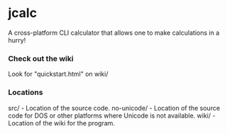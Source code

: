 # jcalc
A cross-platform CLI calculator that allows one to make calculations in a hurry! 

### Check out the wiki
Look for "quickstart.html" on wiki/ 

### Locations
src/ - Location of the source code.
no-unicode/ - Location of the source code for DOS or other platforms where Unicode is not available.
wiki/ - Location of the wiki for the program.
